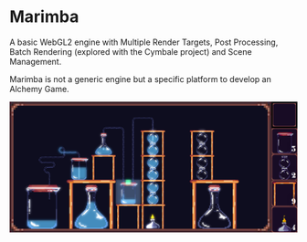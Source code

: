 # Marimba
A basic WebGL2 engine with Multiple Render Targets, Post Processing, Batch Rendering (explored with the Cymbale project) and Scene Management.

Marimba is not a generic engine but a specific platform to develop an Alchemy Game.

![Game Demo](img/demo.png)

